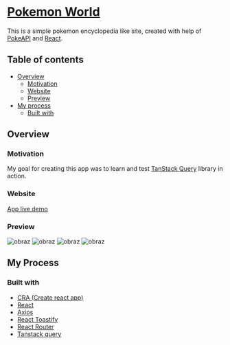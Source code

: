 # [Pokemon World](https://react-poke-world.netlify.app)

This is a simple pokemon encyclopedia like site, created with help of [PokeAPI](https://pokeapi.co/) and [React](https://reactjs.org/).

## Table of contents

- [Overview](#overview)
  - [Motivation](#motivation)
  - [Website](#website)
  - [Preview](#preview)
- [My process](#my-process)
  - [Built with](#built-with)  
  
## Overview
  
### Motivation

My goal for creating this app was to learn and test [TanStack Query](https://tanstack.com/query/v4) library in action.

### Website

[App live demo](https://react-poke-world.netlify.app)

### Preview

![obraz](https://user-images.githubusercontent.com/45789222/205501397-a60b896b-b36b-4341-bda2-c1fb49845e4d.png)
![obraz](https://user-images.githubusercontent.com/45789222/205501800-2de7a3da-010f-47a2-a65e-9fead8e02436.png)
![obraz](https://user-images.githubusercontent.com/45789222/205501826-377719f3-293b-478d-943d-c2e87a5a9538.png)
![obraz](https://user-images.githubusercontent.com/45789222/205501861-100b25ca-ea7d-4078-85e6-295c5f54dac0.png)


## My Process

### Built with

 - [CRA (Create react app)](https://create-react-app.dev/)
 - [React](https://reactjs.org/)
 - [Axios](https://axios-http.com/)
 - [React Toastify](https://fkhadra.github.io/react-toastify/introduction/)
 - [React Router](https://reactrouter.com/en/main)
 - [Tanstack query](https://tanstack.com/query/v4)
